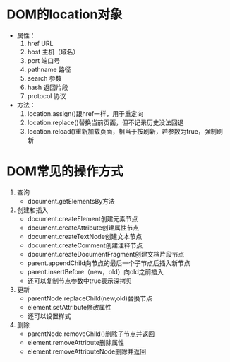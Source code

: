 # DOM的location对象
* 属性：
  1. href URL
  2. host 主机（域名）
  3. port 端口号
  4. pathname 路径
  5. search 参数
  6. hash 返回片段
  7. protocol 协议
* 方法：
  1. location.assign()跟href一样，用于重定向
	2. location.replace()替换当前页面，但不记录历史没法回退
	3. location.reload()重新加载页面，相当于按刷新，若参数为true，强制刷新
# DOM常见的操作方式
1. 查询
   * document.getElementsBy方法
2. 创建和插入
   * document.createElement创建元素节点
   * document.createAttribute创建属性节点
   * document.createTextNode创建文本节点
   * document.createComment创建注释节点
   * document.createDocumentFragment创建文档片段节点
   * parent.appendChild向节点的最后一个子节点后插入新节点
   * parent.insertBefore（new，old）向old之前插入
   * 还可以复制节点参数中true表示深拷贝
3. 更新
   * parentNode.replaceChild(new,old)替换节点
   * element.setAttribute修改属性
   * 还可以设置样式
4. 删除
   * parentNode.removeChild()删除子节点并返回
   * element.removeAttribute删除属性
   * element.removeAttributeNode删除并返回